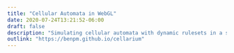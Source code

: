 ```yaml
---
title: "Cellular Automata in WebGL"
date: 2020-07-24T13:21:52-06:00
draft: false
description: "Simulating cellular automata with dynamic rulesets in a single fragment shader"
outlink: "https://benpm.github.io/cellarium"
---
```


